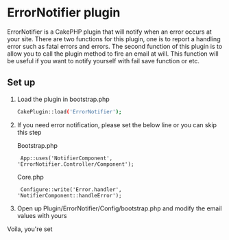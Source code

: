 # ErrorNotifier plugin
ErrorNotifier is a CakePHP plugin that will notify when an error occurs at your site. There are two functions for this plugin, one is to report a handling error such as fatal errors and errors. The second function of this plugin is to allow you to call the plugin method to fire an email at will. This function will be useful if you want to notify yourself with fail save function or etc.

Set up
--------
1. Load the plugin in bootstrap.php

	```bash
	CakePlugin::load('ErrorNotifier');
	```

2. If you need error notification, please set the below line or you can skip this step

	Bootstrap.php

		App::uses('NotifierComponent', 'ErrorNotifier.Controller/Component');
	

	Core.php

		Configure::write('Error.handler', 'NotifierComponent::handleError');
	

3. Open up Plugin/ErrorNotifier/Config/bootstrap.php and modify the email values with yours


Voila, you're set
